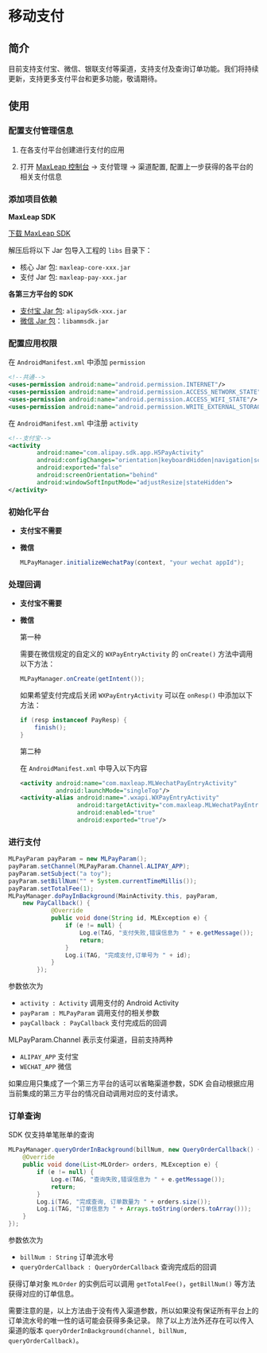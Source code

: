 # 移动支付

## 简介

目前支持支付宝、微信、银联支付等渠道，支持支付及查询订单功能。我们将持续更新，支持更多支付平台和更多功能，敬请期待。

## 使用

### 配置支付管理信息

1. 在各支付平台创建进行支付的应用

2. 打开 [MaxLeap 控制台](https://maxleap.cn) -> 支付管理 -> 渠道配置, 配置上一步获得的各平台的相关支付信息

### 添加项目依赖

**MaxLeap SDK**

<a class="download-sdk" href="https://github.com/MaxLeap/SDK-Android/releases" target="_blank">下载 MaxLeap SDK</a>

解压后将以下 Jar 包导入工程的 `libs` 目录下：

- 核心 Jar 包: `maxleap-core-xxx.jar`
- 支付 Jar 包: `maxleap-pay-xxx.jar`

**各第三方平台的 SDK**

- [支付宝 Jar 包](https://doc.open.alipay.com/doc2/detail?treeId=54&articleId=103419&docType=1): `alipaySdk-xxx.jar`
- [微信 Jar 包](https://pay.weixin.qq.com/wiki/doc/api/app.php?chapter=11_1)：`libammsdk.jar`


### 配置应用权限

在 `AndroidManifest.xml` 中添加 `permission`

```xml
<!--共通-->
<uses-permission android:name="android.permission.INTERNET"/>
<uses-permission android:name="android.permission.ACCESS_NETWORK_STATE"/>
<uses-permission android:name="android.permission.ACCESS_WIFI_STATE"/>
<uses-permission android:name="android.permission.WRITE_EXTERNAL_STORAGE"/>
```

在 `AndroidManifest.xml` 中注册 `activity`

```xml
<!--支付宝-->
<activity
        android:name="com.alipay.sdk.app.H5PayActivity"
        android:configChanges="orientation|keyboardHidden|navigation|screenSize"
        android:exported="false"
        android:screenOrientation="behind"
        android:windowSoftInputMode="adjustResize|stateHidden">
</activity>
```

### 初始化平台

- **支付宝不需要**

- **微信**

    ```java
    MLPayManager.initializeWechatPay(context, "your wechat appId");
    ```

### 处理回调

- **支付宝不需要**

- **微信**

    第一种

    需要在微信规定的自定义的 `WXPayEntryActivity` 的 `onCreate()` 方法中调用以下方法：

    ```java
    MLPayManager.onCreate(getIntent());
    ```

    如果希望支付完成后关闭 `WXPayEntryActivity` 可以在 `onResp()` 中添加以下方法：

    ```java
    if (resp instanceof PayResp) {
        finish();
    }
    ```

    第二种

    在 `AndroidManifest.xml` 中导入以下内容

    ```xml
    <activity android:name="com.maxleap.MLWechatPayEntryActivity"
              android:launchMode="singleTop"/>
    <activity-alias android:name=".wxapi.WXPayEntryActivity"
                    android:targetActivity="com.maxleap.MLWechatPayEntryActivity"
                    android:enabled="true"
                    android:exported="true"/>
    ```

### 进行支付

```java
MLPayParam payParam = new MLPayParam();
payParam.setChannel(MLPayParam.Channel.ALIPAY_APP);
payParam.setSubject("a toy");
payParam.setBillNum("" + System.currentTimeMillis());
payParam.setTotalFee(1);
MLPayManager.doPayInBackground(MainActivity.this, payParam,
	new PayCallback() {
            @Override
            public void done(String id, MLException e) {
                if (e != null) {
                    Log.e(TAG, "支付失败,错误信息为 " + e.getMessage());
                    return;
                }
                Log.i(TAG, "完成支付,订单号为 " + id);
            }
        });
```

参数依次为

- `activity : Activity` 调用支付的 Android Activity
- `payParam : MLPayParam` 调用支付的相关参数
- `payCallback : PayCallback` 支付完成后的回调

MLPayParam.Channel 表示支付渠道，目前支持两种

- `ALIPAY_APP` 支付宝
- `WECHAT_APP` 微信

如果应用只集成了一个第三方平台的话可以省略渠道参数，SDK 会自动根据应用当前集成的第三方平台的情况自动调用对应的支付请求。

### 订单查询

SDK 仅支持单笔账单的查询

```java
MLPayManager.queryOrderInBackground(billNum, new QueryOrderCallback() {
    @Override
    public void done(List<MLOrder> orders, MLException e) {
        if (e != null) {
            Log.e(TAG, "查询失败,错误信息为 " + e.getMessage());
            return;
        }
        Log.i(TAG, "完成查询, 订单数量为 " + orders.size());
        Log.i(TAG, "订单信息为 " + Arrays.toString(orders.toArray()));
    }
});
```

参数依次为

- `billNum : String` 订单流水号
- `queryOrderCallback : QueryOrderCallback` 查询完成后的回调

获得订单对象 `MLOrder` 的实例后可以调用 `getTotalFee()`，`getBillNum()` 等方法获得对应的订单信息。

需要注意的是，以上方法由于没有传入渠道参数，所以如果没有保证所有平台上的订单流水号的唯一性的话可能会获得多条记录。
除了以上方法外还存在可以传入渠道的版本 `queryOrderInBackground(channel, billNum, queryOrderCallback)`。
